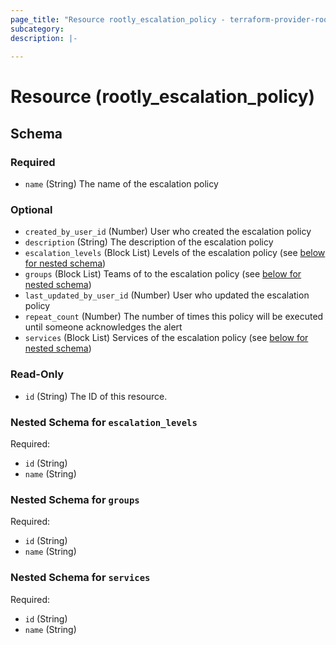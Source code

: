 ```yaml
---
page_title: "Resource rootly_escalation_policy - terraform-provider-rootly"
subcategory:
description: |-
    
---
```


# Resource (rootly_escalation_policy)





<!-- schema generated by tfplugindocs -->
## Schema

### Required

- `name` (String) The name of the escalation policy

### Optional

- `created_by_user_id` (Number) User who created the escalation policy
- `description` (String) The description of the escalation policy
- `escalation_levels` (Block List) Levels of the escalation policy (see [below for nested schema](#nestedblock--escalation_levels))
- `groups` (Block List) Teams of to the escalation policy (see [below for nested schema](#nestedblock--groups))
- `last_updated_by_user_id` (Number) User who updated the escalation policy
- `repeat_count` (Number) The number of times this policy will be executed until someone acknowledges the alert
- `services` (Block List) Services of the escalation policy (see [below for nested schema](#nestedblock--services))

### Read-Only

- `id` (String) The ID of this resource.

<a id="nestedblock--escalation_levels"></a>
### Nested Schema for `escalation_levels`

Required:

- `id` (String)
- `name` (String)


<a id="nestedblock--groups"></a>
### Nested Schema for `groups`

Required:

- `id` (String)
- `name` (String)


<a id="nestedblock--services"></a>
### Nested Schema for `services`

Required:

- `id` (String)
- `name` (String)
